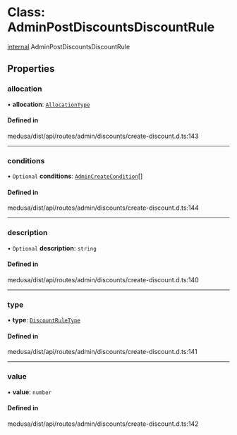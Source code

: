 # Class: AdminPostDiscountsDiscountRule

[internal](../modules/internal-6.md).AdminPostDiscountsDiscountRule

## Properties

### allocation

• **allocation**: [`AllocationType`](../enums/internal.AllocationType.md)

#### Defined in

medusa/dist/api/routes/admin/discounts/create-discount.d.ts:143

___

### conditions

• `Optional` **conditions**: [`AdminCreateCondition`](internal-6.AdminCreateCondition.md)[]

#### Defined in

medusa/dist/api/routes/admin/discounts/create-discount.d.ts:144

___

### description

• `Optional` **description**: `string`

#### Defined in

medusa/dist/api/routes/admin/discounts/create-discount.d.ts:140

___

### type

• **type**: [`DiscountRuleType`](../enums/internal.DiscountRuleType.md)

#### Defined in

medusa/dist/api/routes/admin/discounts/create-discount.d.ts:141

___

### value

• **value**: `number`

#### Defined in

medusa/dist/api/routes/admin/discounts/create-discount.d.ts:142
